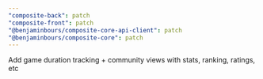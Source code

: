 ```yaml
---
"composite-back": patch
"composite-front": patch
"@benjaminbours/composite-core-api-client": patch
"@benjaminbours/composite-core": patch
---
```


Add game duration tracking + community views with stats, ranking, ratings, etc
